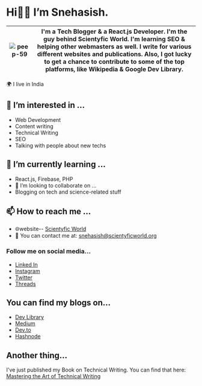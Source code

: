 # Hi👋🏻 I’m Snehasish.
|![peep-59](https://github.com/Snehasish-Konger/Snehasish-Konger/assets/87180847/d761432c-904e-42e6-add5-f03ea58487f3) |**I'm a Tech Blogger & a React.js Developer. I'm the guy behind Scientyfic World. I'm learning SEO & helping other webmasters as well. I write for various different websites and publications. Also, I got lucky to get a chance to contribute to some of the top platforms, like Wikipedia & Google Dev Library.**|
| ---------------------- | ---------------------- |


🌍  I live in India
## 👀 I’m interested in ...
- Web Development
- Content writing
- Technical Writing
- SEO
- Talking with people about new techs
## 🌱 I’m currently learning ...
- React.js, Firebase, PHP
- 💞️ I’m looking to collaborate on ...
- Blogging on tech and science-related stuff
## 📫 How to reach me ...
- 🌐website-- <a href="https://scientyficworld.org/" rel="dofollow" target="_blank">Scientyfic World</a>
- 📧 You can contact me at: snehasish@scientyficworld.org
### Follow me on social media...
- [Linked In](https://www.linkedin.com/in/snehasish-konger/)
- [Instagram](https://www.instagram.com/snehasish_konger/?hl=en)
- [Twitter](https://twitter.com/KongerSnehasish)
- [Threads](https://www.threads.net/@lyad_khawa_bangali)

## You can find my blogs on...
- [Dev Library](https://devlibrary.withgoogle.com/authors/snehasish-konger)
- [Medium](https://snehasishkonger.medium.com/)
- [Dev.to](https://dev.to/snehasishkonger)
- [Hashnode](https://hashnode.com/@snehasishkonger)

## Another thing...
I've just published my Book on Technical Writing.
You can find that here: [Mastering the Art of Technical Writing](https://notionpress.com/read/mastering-the-art-of-technical-writing)

<!---
Snehasish-Konger/Snehasish-Konger is a ✨ special ✨ repository because its `README.md` (this file) appears on your GitHub profile.
You can click the Preview link to take a look at your changes.
--->
